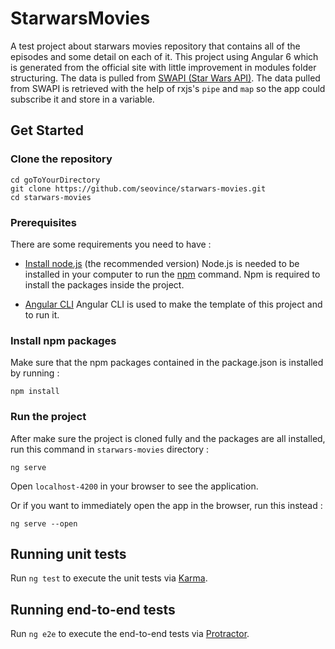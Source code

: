 # StarwarsMovies

A test project about starwars movies repository that contains all of the episodes and some detail on each of it. This project using Angular 6 which is generated from the official site with little improvement in modules folder structuring. The data is pulled from [SWAPI (Star Wars API)](https://swapi.co/). 
The data pulled from SWAPI is retrieved with the help of rxjs's `pipe` and `map` so the app could subscribe it and store in a variable. 

## Get Started

### Clone the repository

```
cd goToYourDirectory
git clone https://github.com/seovince/starwars-movies.git
cd starwars-movies
```

### Prerequisites

There are some requirements you need to have :
* [Install node.js](https://nodejs.org/en/) (the recommended version)
Node.js is needed to be installed in your computer to run the [npm](https://www.npmjs.com/) command. Npm is required to install the packages inside the project.

* [Angular CLI](https://github.com/angular/angular-cli/wiki)
Angular CLI is used to make the template of this project and to run it.

### Install npm packages

Make sure that the npm packages contained in the package.json is installed by running :
```
npm install
```

### Run the project

After make sure the project is cloned fully and the packages are all installed, run this command in `starwars-movies` directory :
```
ng serve
```
Open `localhost-4200` in your browser to see the application.

Or if you want to immediately open the app in the browser, run this instead :
```
ng serve --open
```

## Running unit tests

Run `ng test` to execute the unit tests via [Karma](https://karma-runner.github.io).

## Running end-to-end tests

Run `ng e2e` to execute the end-to-end tests via [Protractor](http://www.protractortest.org/).
